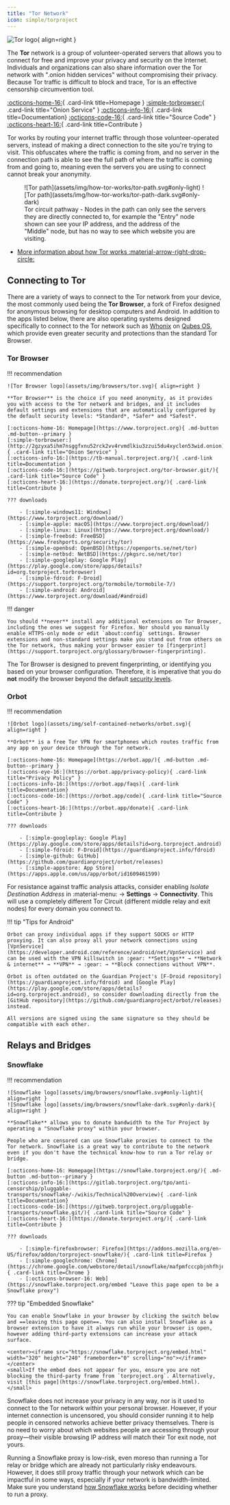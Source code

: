 ```yaml
---
title: "Tor Network"
icon: simple/torproject
---
```


![Tor logo](assets/img/self-contained-networks/tor.svg){ align=right }

The **Tor** network is a group of volunteer-operated servers that allows you to connect for free and improve your privacy and security on the Internet. Individuals and organizations can also share information over the Tor network with ".onion hidden services" without compromising their privacy. Because Tor traffic is difficult to block and trace, Tor is an effective censorship circumvention tool.

[:octicons-home-16:](https://www.torproject.org){ .card-link title=Homepage }
[:simple-torbrowser:](http://2gzyxa5ihm7nsggfxnu52rck2vv4rvmdlkiu3zzui5du4xyclen53wid.onion){ .card-link title="Onion Service" }
[:octicons-info-16:](https://tb-manual.torproject.org/){ .card-link title=Documentation}
[:octicons-code-16:](https://gitweb.torproject.org/tor.git){ .card-link title="Source Code" }
[:octicons-heart-16:](https://donate.torproject.org/){ .card-link title=Contribute }

Tor works by routing your internet traffic through those volunteer-operated servers, instead of making a direct connection to the site you're trying to visit. This obfuscates where the traffic is coming from, and no server in the connection path is able to see the full path of where the traffic is coming from and going to, meaning even the servers you are using to connect cannot break your anonymity.

<figure markdown>
  ![Tor path](assets/img/how-tor-works/tor-path.svg#only-light)
  ![Tor path](assets/img/how-tor-works/tor-path-dark.svg#only-dark)
  <figcaption>Tor circuit pathway - Nodes in the path can only see the servers they are directly connected to, for example the "Entry" node shown can see your IP address, and the address of the "Middle" node, but has no way to see which website you are visiting.</figcaption>
</figure>

- [More information about how Tor works :material-arrow-right-drop-circle:](basics/tor-overview.md)

## Connecting to Tor

There are a variety of ways to connect to the Tor network from your device, the most commonly used being the **Tor Browser**, a fork of Firefox designed for anonymous browsing for desktop computers and Android. In addition to the apps listed below, there are also operating systems designed specifically to connect to the Tor network such as [Whonix](linux-desktop.md/#whonix) on [Qubes OS](qubes.md), which provide even greater security and protections than the standard Tor Browser.

### Tor Browser

!!! recommendation

    ![Tor Browser logo](assets/img/browsers/tor.svg){ align=right }

    **Tor Browser** is the choice if you need anonymity, as it provides you with access to the Tor network and bridges, and it includes default settings and extensions that are automatically configured by the default security levels: *Standard*, *Safer* and *Safest*.

    [:octicons-home-16: Homepage](https://www.torproject.org){ .md-button .md-button--primary }
    [:simple-torbrowser:](http://2gzyxa5ihm7nsggfxnu52rck2vv4rvmdlkiu3zzui5du4xyclen53wid.onion){ .card-link title="Onion Service" }
    [:octicons-info-16:](https://tb-manual.torproject.org/){ .card-link title=Documentation }
    [:octicons-code-16:](https://gitweb.torproject.org/tor-browser.git/){ .card-link title="Source Code" }
    [:octicons-heart-16:](https://donate.torproject.org/){ .card-link title=Contribute }

    ??? downloads

        - [:simple-windows11: Windows](https://www.torproject.org/download/)
        - [:simple-apple: macOS](https://www.torproject.org/download/)
        - [:simple-linux: Linux](https://www.torproject.org/download/)
        - [:simple-freebsd: FreeBSD](https://www.freshports.org/security/tor)
        - [:simple-openbsd: OpenBSD](https://openports.se/net/tor)
        - [:simple-netbsd: NetBSD](https://pkgsrc.se/net/tor)
        - [:simple-googleplay: Google Play](https://play.google.com/store/apps/details?id=org.torproject.torbrowser)
        - [:simple-fdroid: F-Droid](https://support.torproject.org/tormobile/tormobile-7/)
        - [:simple-android: Android](https://www.torproject.org/download/#android)

!!! danger

    You should **never** install any additional extensions on Tor Browser, including the ones we suggest for Firefox. Nor should you manually enable HTTPS-only mode or edit `about:config` settings. Browser extensions and non-standard settings make you stand out from others on the Tor network, thus making your browser easier to [fingerprint](https://support.torproject.org/glossary/browser-fingerprinting).

The Tor Browser is designed to prevent fingerprinting, or identifying you based on your browser configuration. Therefore, it is imperative that you do **not** modify the browser beyond the default [security levels](https://tb-manual.torproject.org/security-settings/).

### Orbot

!!! recommendation

    ![Orbot logo](assets/img/self-contained-networks/orbot.svg){ align=right }

    **Orbot** is a free Tor VPN for smartphones which routes traffic from any app on your device through the Tor network.

    [:octicons-home-16: Homepage](https://orbot.app/){ .md-button .md-button--primary }
    [:octicons-eye-16:](https://orbot.app/privacy-policy){ .card-link title="Privacy Policy" }
    [:octicons-info-16:](https://orbot.app/faqs){ .card-link title=Documentation}
    [:octicons-code-16:](https://orbot.app/code){ .card-link title="Source Code" }
    [:octicons-heart-16:](https://orbot.app/donate){ .card-link title=Contribute }

    ??? downloads

        - [:simple-googleplay: Google Play](https://play.google.com/store/apps/details?id=org.torproject.android)
        - [:simple-fdroid: F-Droid](https://guardianproject.info/fdroid)
        - [:simple-github: GitHub](https://github.com/guardianproject/orbot/releases)
        - [:simple-appstore: App Store](https://apps.apple.com/us/app/orbot/id1609461599)

For resistance against traffic analysis attacks, consider enabling *Isolate Destination Address* in :material-menu: → **Settings** → **Connectivity**. This will use a completely different Tor Circuit (different middle relay and exit nodes) for every domain you connect to.

!!! tip "Tips for Android"

    Orbot can proxy individual apps if they support SOCKS or HTTP proxying. It can also proxy all your network connections using [VpnService](https://developer.android.com/reference/android/net/VpnService) and can be used with the VPN killswitch in :gear: **Settings** → **Network & internet** → **VPN** → :gear: → **Block connections without VPN**.

    Orbot is often outdated on the Guardian Project's [F-Droid repository](https://guardianproject.info/fdroid) and [Google Play](https://play.google.com/store/apps/details?id=org.torproject.android), so consider downloading directly from the [GitHub repository](https://github.com/guardianproject/orbot/releases) instead.

    All versions are signed using the same signature so they should be compatible with each other.

## Relays and Bridges

### Snowflake

!!! recommendation

    ![Snowflake logo](assets/img/browsers/snowflake.svg#only-light){ align=right }
    ![Snowflake logo](assets/img/browsers/snowflake-dark.svg#only-dark){ align=right }

    **Snowflake** allows you to donate bandwidth to the Tor Project by operating a "Snowflake proxy" within your browser.

    People who are censored can use Snowflake proxies to connect to the Tor network. Snowflake is a great way to contribute to the network even if you don't have the technical know-how to run a Tor relay or bridge.

    [:octicons-home-16: Homepage](https://snowflake.torproject.org/){ .md-button .md-button--primary }
    [:octicons-info-16:](https://gitlab.torproject.org/tpo/anti-censorship/pluggable-transports/snowflake/-/wikis/Technical%20Overview){ .card-link title=Documentation}
    [:octicons-code-16:](https://gitweb.torproject.org/pluggable-transports/snowflake.git/){ .card-link title="Source Code" }
    [:octicons-heart-16:](https://donate.torproject.org/){ .card-link title=Contribute }

    ??? downloads

        - [:simple-firefoxbrowser: Firefox](https://addons.mozilla.org/en-US/firefox/addon/torproject-snowflake/){ .card-link title=Firefox }
        - [:simple-googlechrome: Chrome](https://chrome.google.com/webstore/detail/snowflake/mafpmfcccpbjnhfhjnllmmalhifmlcie){ .card-link title=Chrome }
        - [:octicons-browser-16: Web](https://snowflake.torproject.org/embed "Leave this page open to be a Snowflake proxy")

??? tip "Embedded Snowflake"

    You can enable Snowflake in your browser by clicking the switch below and ==leaving this page open==. You can also install Snowflake as a browser extension to have it always run while your browser is open, however adding third-party extensions can increase your attack surface.

    <center><iframe src="https://snowflake.torproject.org/embed.html" width="320" height="240" frameborder="0" scrolling="no"></iframe></center>
    <small>If the embed does not appear for you, ensure you are not blocking the third-party frame from `torproject.org`. Alternatively, visit [this page](https://snowflake.torproject.org/embed.html).</small>

Snowflake does not increase your privacy in any way, nor is it used to connect to the Tor network within your personal browser. However, if your internet connection is uncensored, you should consider running it to help people in censored networks achieve better privacy themselves. There is no need to worry about which websites people are accessing through your proxy—their visible browsing IP address will match their Tor exit node, not yours.

Running a Snowflake proxy is low-risk, even moreso than running a Tor relay or bridge which are already not particularly risky endeavours. However, it does still proxy traffic through your network which can be impactful in some ways, especially if your network is bandwidth-limited. Make sure you understand [how Snowflake works](https://gitlab.torproject.org/tpo/anti-censorship/pluggable-transports/snowflake/-/wikis/home) before deciding whether to run a proxy.
